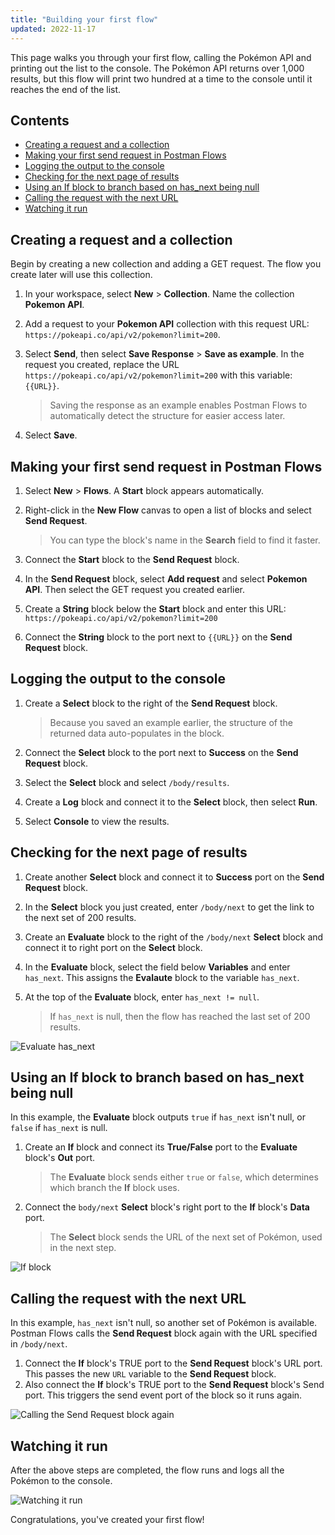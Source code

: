 ```yaml
---
title: "Building your first flow"
updated: 2022-11-17
---
```


This page walks you through your first flow, calling the Pokémon API and printing out the list to the console. The Pokémon API returns over 1,000 results, but this flow will print two hundred at a time to the console until it reaches the end of the list.

## Contents

<!-- vale Postman.Spelling = NO -->

* [Creating a request and a collection](#creating-a-request-and-a-collection)
* [Making your first send request in Postman Flows](#making-your-first-send-request-in-postman-flows)
* [Logging the output to the console](#logging-the-output-to-the-console)
* [Checking for the next page of results](#checking-for-the-next-page-of-results)
* [Using an If block to branch based on has_next being null](#using-an-if-block-to-branch-based-on-has_next-being-null)
* [Calling the request with the next URL](#calling-the-request-with-the-next-url)
* [Watching it run](#watching-it-run)

<!-- vale Postman.Spelling = YES -->

## Creating a request and a collection

Begin by creating a new collection and adding a GET request. The flow you create later will use this collection.

1. In your workspace, select **New** &gt; **Collection**. Name the collection **Pokemon API**.
1. Add a request to your **Pokemon API** collection with this request URL: `https://pokeapi.co/api/v2/pokemon?limit=200`.
1. Select **Send**, then select **Save Response** &gt; **Save as example**. In the request you created, replace the URL `https://pokeapi.co/api/v2/pokemon?limit=200` with this variable: `{{URL}}`.

    > Saving the response as an example enables Postman Flows to automatically detect the structure for easier access later.

1. Select **Save**.

## Making your first send request in Postman Flows

1. Select **New** &gt; **Flows**. A **Start** block appears automatically.
1. Right-click in the **New Flow** canvas to open a list of blocks and select **Send Request**.

    > You can type the block's name in the **Search** field to find it faster.

1. Connect the **Start** block to the **Send Request** block.<!-- TODO: add graphic -->
1. In the **Send Request** block, select **Add request** and select **Pokemon API**. Then select the GET request you created earlier.
1. Create a **String** block below the **Start** block and enter this URL: `https://pokeapi.co/api/v2/pokemon?limit=200`
1. Connect the **String** block to the port next to `{{URL}}` on the **Send Request** block.

## Logging the output to the console

1. Create a **Select** block to the right of the **Send Request** block.

    > Because you saved an example earlier, the structure of the returned data auto-populates in the block.

1. Connect the **Select** block to the port next to **Success** on the **Send Request** block.
1. Select the **Select** block and select `/body/results`.
1. Create a **Log** block and connect it to the **Select** block, then select **Run**.
1. Select **Console** to view the results.

## Checking for the next page of results

1. Create another **Select** block and connect it to **Success** port on the **Send Request** block.<!-- TODO: add graphic -->
1. In the **Select** block you just created, enter `/body/next` to get the link to the next set of 200 results.
1. Create an **Evaluate** block to the right of the `/body/next` **Select** block and connect it to right port on the **Select** block.<!-- TODO: add graphic -->
1. In the **Evaluate** block, select the field below **Variables** and enter `has_next`. This assigns the **Evalaute** block to the variable `has_next`.<!-- TODO: add graphic -->
1. At the top of the **Evaluate** block, enter `has_next != null`.

    > If `has_next` is null, then the flow has reached the last set of 200 results.

<!-- vale Postman.Spelling = NO -->

![Evaluate has_next](https://assets.postman.com/postman-labs-docs/building-your-first-flow/first-check-for-next-result.gif)

## Using an If block to branch based on has_next being null

In this example, the **Evaluate** block outputs `true` if `has_next` isn't null, or `false` if `has_next` is null.

1. Create an **If** block and connect its **True/False** port to the **Evaluate** block's **Out** port.<!-- TODO: add graphic -->

    > The **Evaluate** block sends either `true` or `false`, which determines which branch the **If** block uses.

1. Connect the `body/next` **Select** block's right port to the  **If** block's **Data** port.<!-- TODO: add graphic -->

    > The **Select** block sends the URL of the next set of Pokémon, used in the next step.

![**If** block](https://assets.postman.com/postman-labs-docs/building-your-first-flow/first-if-block.gif)

## Calling the request with the next URL

In this example, `has_next` isn't null, so another set of Pokémon is available. Postman Flows calls the **Send Request** block again with the URL specified in `/body/next`.

<!-- vale Postman.Spelling = YES -->

1. Connect the **If** block's TRUE port to the **Send Request** block's URL port. This passes the new `URL` variable to the **Send Request** block.
1. Also connect the **If** block's TRUE port to the **Send Request** block's Send port. This triggers the send event port of the block so it runs again.

![Calling the **Send Request** block again](https://assets.postman.com/postman-labs-docs/building-your-first-flow/first-next-url.gif)

## Watching it run

<!-- vale Postman.Vocab = NO -->

After the above steps are completed, the flow runs and logs all the Pokémon to the console.

<!-- vale Postman.Vocab = YES -->

![Watching it run](https://assets.postman.com/postman-labs-docs/building-your-first-flow/watching-flow-run.gif)

Congratulations, you've created your first flow!
